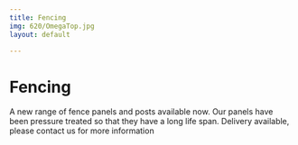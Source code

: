 ```yaml
---
title: Fencing
img: 620/OmegaTop.jpg
layout: default

---
```


# Fencing

A new range of fence panels and posts available now. Our panels have been pressure treated so that they have a long life span. Delivery available, please contact us for more information